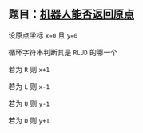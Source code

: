 ## 题目：[机器人能否返回原点](https://leetcode-cn.com/problems/robot-return-to-origin)

设原点坐标 `x=0` 且 `y=0`

循环字符串判断其是 `RLUD` 的哪一个

若为 `R` 则 `x+1`

若为 `L` 则 `x-1`

若为 `U` 则 `y-1`

若为 `D` 则 `y+1`